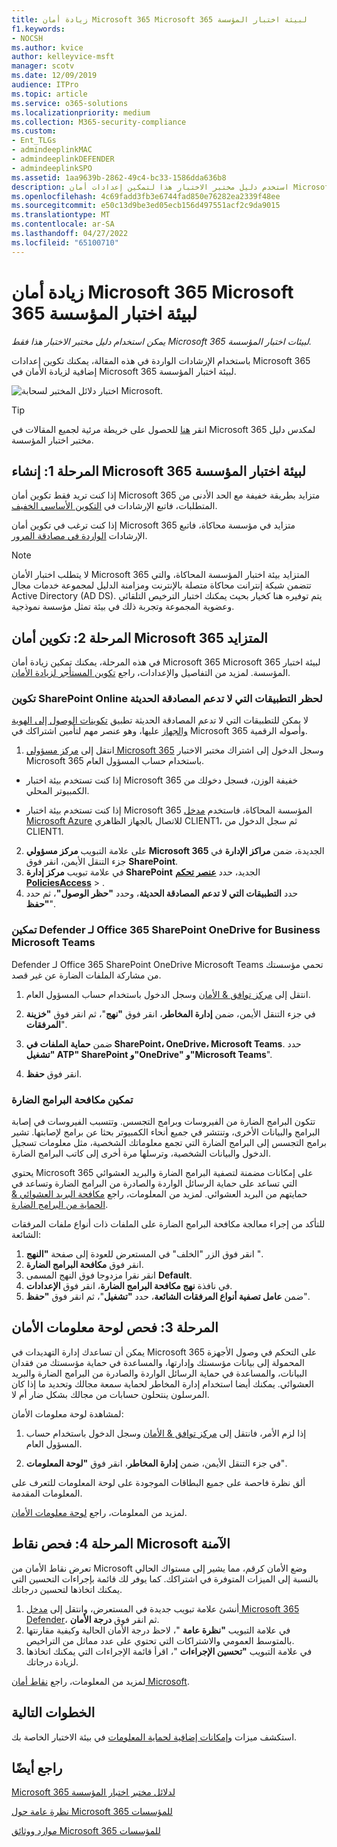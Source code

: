```yaml
---
title: زيادة أمان Microsoft 365 Microsoft 365 لبيئة اختبار المؤسسة
f1.keywords:
- NOCSH
ms.author: kvice
author: kelleyvice-msft
manager: scotv
ms.date: 12/09/2019
audience: ITPro
ms.topic: article
ms.service: o365-solutions
ms.localizationpriority: medium
ms.collection: M365-security-compliance
ms.custom:
- Ent_TLGs
- admindeeplinkMAC
- admindeeplinkDEFENDER
- admindeeplinkSPO
ms.assetid: 1aa9639b-2862-49c4-bc33-1586dda636b8
description: استخدم دليل مختبر الاختبار هذا لتمكين إعدادات أمان Microsoft 365 إضافية Microsoft 365 لبيئة اختبار المؤسسة.
ms.openlocfilehash: 4c69fadd3fb3e6744fad850e76282ea2339f48ee
ms.sourcegitcommit: e50c13d9be3ed05ecb156d497551acf2c9da9015
ms.translationtype: MT
ms.contentlocale: ar-SA
ms.lasthandoff: 04/27/2022
ms.locfileid: "65100710"
---
```

# <a name="increased-microsoft-365-security-for-your-microsoft-365-for-enterprise-test-environment"></a>زيادة أمان Microsoft 365 Microsoft 365 لبيئة اختبار المؤسسة

*يمكن استخدام دليل مختبر الاختبار هذا فقط Microsoft 365 لبيئات اختبار المؤسسة.*

باستخدام الإرشادات الواردة في هذه المقالة، يمكنك تكوين إعدادات Microsoft 365 إضافية لزيادة الأمان في Microsoft 365 لبيئة اختبار المؤسسة.

![اختبار دلائل المختبر لسحابة Microsoft.](../media/m365-enterprise-test-lab-guides/cloud-tlg-icon.png)

> [!TIP]
> انقر [هنا](../downloads/Microsoft365EnterpriseTLGStack.pdf) للحصول على خريطة مرئية لجميع المقالات في Microsoft 365 لمكدس دليل مختبر اختبار المؤسسة.
  
## <a name="phase-1-build-out-your-microsoft-365-for-enterprise-test-environment"></a>المرحلة 1: إنشاء Microsoft 365 لبيئة اختبار المؤسسة

إذا كنت تريد فقط تكوين أمان Microsoft 365 متزايد بطريقة خفيفة مع الحد الأدنى من المتطلبات، فاتبع الإرشادات في [التكوين الأساسي الخفيف](lightweight-base-configuration-microsoft-365-enterprise.md).
  
إذا كنت ترغب في تكوين أمان Microsoft 365 متزايد في مؤسسة محاكاة، فاتبع الإرشادات [الواردة في مصادقة المرور](pass-through-auth-m365-ent-test-environment.md).
  
> [!NOTE]
> لا يتطلب اختبار الأمان Microsoft 365 المتزايد بيئة اختبار المؤسسة المحاكاة، والتي تتضمن شبكة إنترانت محاكاة متصلة بالإنترنت ومزامنة الدليل لمجموعة خدمات مجال Active Directory (AD DS). يتم توفيره هنا كخيار بحيث يمكنك اختبار الترخيص التلقائي وعضوية المجموعة وتجربة ذلك في بيئة تمثل مؤسسة نموذجية. 

## <a name="phase-2-configure-increased-microsoft-365-security"></a>المرحلة 2: تكوين أمان Microsoft 365 المتزايد

في هذه المرحلة، يمكنك تمكين زيادة أمان Microsoft 365 Microsoft 365 لبيئة اختبار المؤسسة. لمزيد من التفاصيل والإعدادات، راجع [تكوين المستأجر لزيادة الأمان](/office365/securitycompliance/tenant-wide-setup-for-increased-security).

### <a name="configure-sharepoint-online-to-block-apps-that-dont-support-modern-authentication"></a>تكوين SharePoint Online لحظر التطبيقات التي لا تدعم المصادقة الحديثة

لا يمكن للتطبيقات التي لا تدعم المصادقة الحديثة تطبيق [تكوينات الوصول إلى الهوية والجهاز](../security/office-365-security/microsoft-365-policies-configurations.md) عليها، وهو عنصر مهم لتأمين اشتراكك في Microsoft 365 وأصوله الرقمية. 

1. انتقل إلى <a href="https://go.microsoft.com/fwlink/p/?linkid=2024339" target="_blank">مركز مسؤولي Microsoft 365</a> وسجل الدخول إلى اشتراك مختبر الاختبار Microsoft 365 باستخدام حساب المسؤول العام.
    
  - إذا كنت تستخدم بيئة اختبار Microsoft 365 خفيفة الوزن، فسجل دخولك من الكمبيوتر المحلي.
    
  - إذا كنت تستخدم بيئة اختبار Microsoft 365 المؤسسة المحاكاة، فاستخدم [مدخل Microsoft Azure](https://portal.azure.com) للاتصال بالجهاز الظاهري CLIENT1، ثم سجل الدخول من CLIENT1.
 
2. على علامة التبويب **مركز مسؤولي Microsoft 365** الجديدة، ضمن **مراكز الإدارة** في جزء التنقل الأيمن، انقر فوق **SharePoint**.
3. في علامة تبويب **مركز إدارة SharePoint** الجديد، حدد <a href="https://go.microsoft.com/fwlink/?linkid=2185071" target="_blank">**عنصر تحكم PoliciesAccess**</a> > .
4. حدد **التطبيقات التي لا تدعم المصادقة الحديثة**، وحدد **"حظر الوصول"**، ثم حدد **"حفظ**".


### <a name="enable-defender-for-office-365-for-sharepoint-onedrive-for-business-and-microsoft-teams"></a>تمكين Defender لـ Office 365 SharePoint OneDrive for Business Microsoft Teams

Defender لـ Office 365 SharePoint OneDrive Microsoft Teams تحمي مؤسستك من مشاركة الملفات الضارة عن غير قصد.

1. انتقل إلى <a href="https://go.microsoft.com/fwlink/p/?linkid=2024339" target="_blank">مركز توافق & الأمان</a> وسجل الدخول باستخدام حساب المسؤول العام.

2. في جزء التنقل الأيمن، ضمن **إدارة المخاطر**، انقر فوق **"نهج**"، ثم انقر فوق **"خزينة المرفقات**". 

3. ضمن **حماية الملفات في SharePoint، OneDrive، Microsoft Teams**. حدد **"تشغيل ATP" SharePoint و"OneDrive" و"Microsoft Teams**".

4. انقر فوق **حفظ**.


### <a name="enable-anti-malware"></a>تمكين مكافحة البرامج الضارة

تتكون البرامج الضارة من الفيروسات وبرامج التجسس. وتتسبب الفيروسات في إصابة البرامج والبيانات الأخرى، وتنتشر في جميع أنحاء الكمبيوتر بحثا عن برامج لإصابتها. تشير برامج التجسس إلى البرامج الضارة التي تجمع معلوماتك الشخصية، مثل معلومات تسجيل الدخول والبيانات الشخصية، وترسلها مرة أخرى إلى كاتب البرامج الضارة. 

يحتوي Microsoft 365 على إمكانات مضمنة لتصفية البرامج الضارة والبريد العشوائي التي تساعد على حماية الرسائل الواردة والصادرة من البرامج الضارة وتساعد في حمايتهم من البريد العشوائي. لمزيد من المعلومات، راجع [مكافحة البريد العشوائي & الحماية من البرامج الضارة](../security/office-365-security/anti-spam-and-anti-malware-protection.md).

للتأكد من إجراء معالجة مكافحة البرامج الضارة على الملفات ذات أنواع ملفات المرفقات الشائعة:

1. انقر فوق الزر "الخلف" في المستعرض للعودة إلى صفحة **"النهج** ".
2. انقر فوق **مكافحة البرامج الضارة**.
3. انقر نقرا مزدوجا فوق النهج المسمى **Default**.
4. في نافذة **نهج مكافحة البرامج الضارة**، انقر فوق **الإعدادات**.
4. ضمن **عامل تصفية أنواع المرفقات الشائعة**، حدد **"تشغيل**"، ثم انقر فوق **"حفظ**".


## <a name="phase-3-examine-the-security-dashboard"></a>المرحلة 3: فحص لوحة معلومات الأمان

يمكن أن تساعدك إدارة التهديدات في Microsoft 365 على التحكم في وصول الأجهزة المحمولة إلى بيانات مؤسستك وإدارتها، والمساعدة في حماية مؤسستك من فقدان البيانات، والمساعدة في حماية الرسائل الواردة والصادرة من البرامج الضارة والبريد العشوائي. يمكنك أيضا استخدام إدارة المخاطر لحماية سمعة مجالك وتحديد ما إذا كان المرسلون ينتحلون حسابات من مجالك بشكل ضار أم لا. 

لمشاهدة لوحة معلومات الأمان:

1. إذا لزم الأمر، فانتقل إلى <a href="https://go.microsoft.com/fwlink/p/?linkid=2024339" target="_blank">مركز توافق & الأمان</a> وسجل الدخول باستخدام حساب المسؤول العام.

2. في جزء التنقل الأيمن، ضمن **إدارة المخاطر**، انقر فوق **"لوحة المعلومات**".

ألق نظرة فاحصة على جميع البطاقات الموجودة على لوحة المعلومات للتعرف على المعلومات المقدمة.

لمزيد من المعلومات، راجع [لوحة معلومات الأمان](../security/office-365-security/security-dashboard.md).


## <a name="phase-4-examine-microsoft-secure-score"></a>المرحلة 4: فحص نقاط Microsoft الآمنة

تعرض نقاط الأمان من Microsoft وضع الأمان كرقم، مما يشير إلى مستواك الحالي بالنسبة إلى الميزات المتوفرة في اشتراكك. كما يوفر لك قائمة بإجراءات التحسين التي يمكنك اتخاذها لتحسين درجاتك.

1. أنشئ علامة تبويب جديدة في المستعرض، وانتقل إلى <a href="https://go.microsoft.com/fwlink/p/?linkid=2077139" target="_blank">مدخل Microsoft 365 Defender</a>، ثم انقر فوق **درجة الأمان**.
2. في علامة التبويب **"نظرة عامة**  "، لاحظ درجة الأمان الحالية وكيفية مقارنتها بالمتوسط العمومي والاشتراكات التي تحتوي على عدد مماثل من التراخيص.
3. في علامة التبويب **"تحسين الإجراءات** "، اقرأ قائمة الإجراءات التي يمكنك اتخاذها لزيادة درجاتك.

لمزيد من المعلومات، راجع [نقاط أمان Microsoft](../security/defender/microsoft-secure-score.md).

## <a name="next-steps"></a>الخطوات التالية

استكشف ميزات [وإمكانات إضافية لحماية المعلومات](m365-enterprise-test-lab-guides.md#information-protection) في بيئة الاختبار الخاصة بك.

## <a name="see-also"></a>راجع أيضًا

[Microsoft 365 لدلائل مختبر اختبار المؤسسة](m365-enterprise-test-lab-guides.md)

[نظرة عامة حول Microsoft 365 للمؤسسات](microsoft-365-overview.md)

[موارد ووثائق Microsoft 365 للمؤسسات](/microsoft-365-enterprise/)
